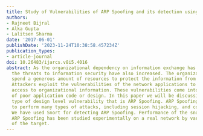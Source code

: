 ```yaml
---
title: Study of Vulnerabilities of ARP Spoofing and its detection using SNORT
authors:
- Rajneet Bijral
- Alka Gupta
- Lalitsen Sharma
date: '2017-06-01'
publishDate: '2023-11-24T10:38:58.457234Z'
publication_types:
- article-journal
doi: 10.26483/ijarcs.v8i5.4016
abstract: As the organizational dependency on information exchange has increased exponentially
  the threats to information security have also increased. The organization has to
  spend a generous amount of resources to protect the information from the intruders.
  Attackers exploit the vulnerabilities of the network applications to have unauthorized
  access to organizational information. These vulnerabilities come into being because
  of poor application code or design. In this paper we will be discussing one such
  type of design level vulnerability that is ARP Spoofing. ARP Spoofing has been used
  to perform many types of attacks, including session hijacking, and cookie hijacking.
  We have used Snort for detecting ARP Spoofing. Performance of the snort for detecting
  ARP Spoofing has been studied experimentally on a real network by varying number
  of the target.
---
```

